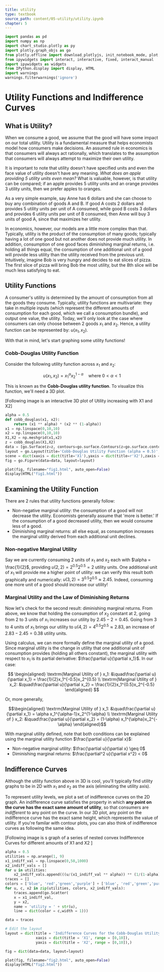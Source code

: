 ```yaml
---
title: utility
type: textbook
source_path: content/05-utility/utility.ipynb
chapter: 5
---
```


```python
import pandas as pd
import numpy as np
import chart_studio.plotly as py
import plotly.graph_objs as go
from plotly.offline import download_plotlyjs, init_notebook_mode, plot, iplot
from ipywidgets import interact, interactive, fixed, interact_manual
import ipywidgets as widgets
from IPython.display import display, HTML
import warnings
warnings.filterwarnings('ignore')
```

# Utility Functions and Indifference Curves

## What is Utility?

When we consume a good, we assume that the good will have some impact on our total utility. Utility is a fundamental measure that helps economists model how consumers make decisions. An assumed rule in economics is that consumers will always act rationally, which translates to the assumption that consumers will always attempt to maximize their own utility. 

It is important to note that utility doesn't have specified units and even the face value of utility doesn't have any meaning. *What does an apple providing 5 utility units even mean?* What is valuable, however, is that utility can be compared; if an apple provides 5 utility units and an orange provides 3 utility units, then we prefer apples to oranges.

As a very simple example, say Anne has 6 dollars and she can choose to buy any combination of goods A and B. If good A costs 2 dollars and provides 5 utility units per unit of A consumed, while good B costs 3 dollars and provides 6 utility units per unit of B consumed, then Anne will buy 3 units of good A, since that maximizes her utility. 

In economics, however, our models are a little more complex than that. Typically, utility is the product of the consumption of many goods; typically having a lot of one good but not another does not provide much utility. In addition, consumption of one good faces diminishing marginal returns, i.e. holding all things equal, the consumption of one additional unit of a good will provide less utility than the utility received from the previous unit. Intuitively, imagine Bob is very hungry and decides to eat slices of pizza. The first slice of pizza will bring Bob the most utility, but the 8th slice will be much less satisfying to eat.

## Utility Functions
A consumer's utility is determined by the amount of consumption from all the goods they consume. Typically, utility functions are multivariate: they take in multiple inputs (which represent the different amounts of consumption for each good, which we call a consumption bundle), and output one value, the utility. Today, we'll only look at the case where consumers can only choose between 2 goods $x_1$ and $x_2$. Hence, a utility function can be represented by: $u(x_1,x_2)$. 

With that in mind, let's start graphing some utility functions!

### Cobb-Douglas Utility Function

Consider the following utility function across $x_1$ and $x_2$:

$$u(x_1, x_2)=x_1^{\alpha}x_2^{1-\alpha}\quad\text{where } 0<\alpha<1$$

This is known as the **Cobb-Douglas utility function**. To visualize this function, we'll need a 3D plot. 

[Following image is an interactive 3D plot of Utility increasing with X1 and X2]

```python
alpha = 0.5
def cobb_douglas(x1, x2):
    return (x1 ** alpha) * (x2 ** (1-alpha))
x1 = np.linspace(0,10,10)
x2 = np.linspace(0,10,10)
X1,X2 = np.meshgrid(x1,x2)
z = cobb_douglas(X1,X2)
data = [go.Surface(z=z, contours=go.surface.Contours(z=go.surface.contours.Z(show=True,usecolormap=True,highlightcolor="#42f462",project=dict(z=True))))]
layout = go.Layout(title='Cobb-Douglas Utility Function (alpha = 0.5)',autosize=False,width=500,height=500,margin=dict(l=65,r=50,b=65,t=90),
scene = dict(xaxis = dict(title='X1'),yaxis = dict(title=r'X2'),zaxis = dict(title='Utility'),))
fig = go.Figure(data=data, layout=layout)

plot(fig, filename="fig1.html", auto_open=False)
display(HTML("fig1.html"))
```

## Examining the Utility Function

There are 2 rules that utility functions generally follow: 

- Non-negative marginal utility: the consumption of a good will not decrease the utility. Economists generally assume that 'more is better.' If the consumption of a good decreased utility, then we would consume less of a good. 
- Diminishing marginal returns: all else equal, as consumption increases the marginal utility derived from each additional unit declines.

### Non-negative Marginal Utility
Say we are currently consuming 2 units of $x_1$ and $x_2$ each with $\alpha = \frac{1}{2}$, providing $u(2,2)=2^{0.5}2^{0.5}=2$ utility units. One additional unit of $x_1$ will provide me a higher point of utility: we can verify this result both graphically and numerically: $u(3,2)=3^{0.5}2^{0.5}\approx2.45$. Indeed, consuming one more unit of a good should increase our utility!

### Marginal Utility and the Law of Diminishing Returns
Now let's check for the second result: diminishing marginal returns. From above, we know that holding the consumption of $x_2$ constant at 2, going from 2 to 3 units of $x_1$ increases our utility by $2.45-2=0.45$. Going from 3 to 4 units of $x_1$ brings our utility to $u(4,2)=4^{0.5}2^{0.5}\approx 2.83$, an increase of $2.83-2.45=0.38$ utility units.

Using calculus, we can more formally define the marginal utility of a good. Since marginal utility is the change in utility that one additional unit of consumption provides (holding all others constant), the marginal utility with respect to $x_1$ is its partial derivative: $\frac{\partial u}{\partial x_1}$. In our case:

$$
\begin{aligned}
\textrm{Marginal Utility of } x_1: &\quad\frac{\partial u}{\partial x_1} = \frac{1}{2}x_1^{-0.5}x_2^{0.5} \\
\textrm{Marginal Utility of } x_2: &\quad\frac{\partial u}{\partial x_2} = \frac{1}{2}x_1^{0.5}x_2^{-0.5}
\end{aligned}
$$

Or, more generally,

$$\begin{aligned}
\textrm{Marginal Utility of } x_1: &\quad\frac{\partial u}{\partial x_1} = \alpha x_1^{\alpha-1}x_2^{1-\alpha} \\
\textrm{Marginal Utility of } x_2: &\quad\frac{\partial u}{\partial x_2} = (1-\alpha) x_1^{\alpha}x_2^{-\alpha}
\end{aligned}$$


With marginal utility defined, note that both conditions can be explained using the marginal utility function $\frac{\partial u}{\partial x}$: 

- Non-negative marginal utility: $\frac{\partial u}{\partial x} \geq 0$
- Diminishing marginal returns: $\frac{\partial^2 u}{\partial x^2} < 0$

## Indifference Curves

Although the utility function above in 3D is cool, you'll typically find utility graphs to be in 2D with $x_1$ and $x_2$ as the axis (eliminating the utility axis). 

To represent utility levels, we plot a set of indifference curves on the 2D graph. An indifference curve satisfies the property in which **any point on the curve has the exact same amount of utility**, so that consumers are _indifferent_ to any point on the curve. In our 3D plot, any point on the indifference curve has the exact same height, which represents the value of utility. If you're familar with contour plots, you can also think of indifference curves as following the same idea. 

[Following image is s graph of a series of nested convex Indifference Curves for different amounts of X1 and X2 ]

```python
alpha = 0.5
utilities = np.arange(1, 9)
x1_indiff_val = np.linspace(0,50,1000)
x2_indiff_vals = []
for u in utilities:
    x2_indiff_vals.append(((u/(x1_indiff_val ** alpha)) ** (1/(1-alpha))))
traces = []
colors = ['blue', 'red','green','purple'] + ['blue', 'red','green','purple']
for u, c, x2 in zip(utilities, colors, x2_indiff_vals):
    traces.append(go.Scatter(
    x = x1_indiff_val,
    y = x2,
    name = 'utility = ' + str(u),
    line = dict(color = c,width = 1)))

data = traces

# Edit the layout
layout = dict(title = 'Indifference Curves for the Cobb-Douglas Utility Function (alpha = ' + str(alpha) + ')',
              xaxis = dict(title = 'X1', range = [0,10]),
              yaxis = dict(title = 'X2', range = [0,10]),)

fig = dict(data=data, layout=layout)

plot(fig, filename="fig2.html", auto_open=False)
display(HTML("fig2.html"))
```

